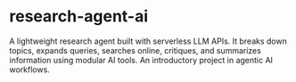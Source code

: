 # research-agent-ai
A lightweight research agent built with serverless LLM APIs. It breaks down topics, expands queries, searches online, critiques, and summarizes information using modular AI tools. An introductory project in agentic AI workflows.
